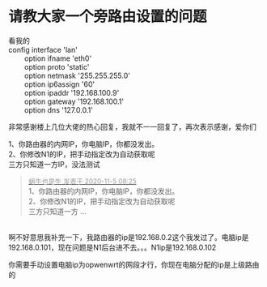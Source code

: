 # 请教大家一个旁路由设置的问题


看我的<br />
config interface 'lan'<br />
&nbsp; &nbsp;&nbsp; &nbsp;&nbsp;&nbsp;option ifname 'eth0'<br />
&nbsp; &nbsp;&nbsp; &nbsp;&nbsp;&nbsp;option proto 'static'<br />
&nbsp; &nbsp;&nbsp; &nbsp;&nbsp;&nbsp;option netmask '255.255.255.0'<br />
&nbsp; &nbsp;&nbsp; &nbsp;&nbsp;&nbsp;option ip6assign '60'<br />
&nbsp; &nbsp;&nbsp; &nbsp;&nbsp;&nbsp;option ipaddr '192.168.100.9'<br />
&nbsp; &nbsp;&nbsp; &nbsp;&nbsp;&nbsp;option gateway '192.168.100.1'<br />
&nbsp; &nbsp;&nbsp; &nbsp;&nbsp;&nbsp;option dns '127.0.0.1'

非常感谢楼上几位大佬的热心回复，我就不一一回复了，再次表示感谢，爱你们<img src="static/image/smiley/yct/017.gif" smilieid="40" border="0" alt="" />

1、你路由器的内网IP，你电脑IP，你都没发出。<br />
2、你修改N1的IP，把手动指定改为自动获取呢<br />
三方只知道一方IP，没法测试

<div class="quote"><blockquote><font size="2"><a href="https://www.hostloc.com/forum.php?mod=redirect&amp;goto=findpost&amp;pid=9404776&amp;ptid=762552" target="_blank"><font color="#999999">蜗牛也是牛 发表于 2020-11-5 08:25</font></a></font><br />
1、你路由器的内网IP，你电脑IP，你都没发出。<br />
2、你修改N1的IP，把手动指定改为自动获取呢<br />
三方只知道一方 ...</blockquote></div><br />
啊不好意思我补充一下，我路由器的ip是192.168.0.2这个我发过了。电脑ip是192.168.0.101，现在问题是N1后台进不去。。。N1ip是192.168.0.102

你需要手动设置电脑ip为opwenwrt的网段才行，你现在电脑分配的ip是上级路由的<br />

